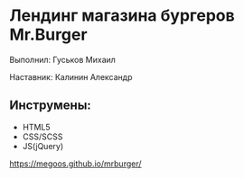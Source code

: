 # Лендинг магазина бургеров Mr.Burger
Выполнил: Гуськов Михаил

Наставник: Калинин Александр

Инструмены: 
-----------
* HTML5
* CSS/SCSS
* JS(jQuery)

https://megoos.github.io/mrburger/




